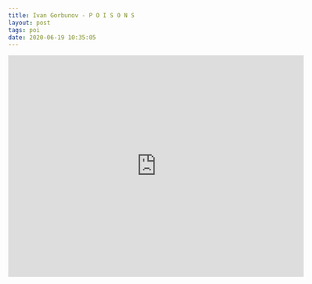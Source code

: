 ```yaml
---
title: Ivan Gorbunov - P O I S O N S
layout: post
tags: poi
date: 2020-06-19 10:35:05
---
```

<iframe width="603" height="452" src="https://www.youtube.com/embed/6Mw4oTmV6Ig" frameborder="0" allowfullscreen="true"></iframe>
